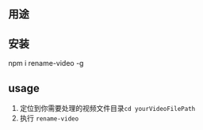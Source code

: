 
## 用途


## 安装

npm i rename-video -g


## usage
1. 定位到你需要处理的视频文件目录`cd yourVideoFilePath`
2. 执行 `rename-video`
